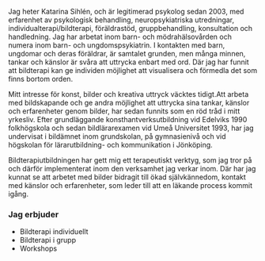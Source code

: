 Jag heter Katarina Sihlén, och är legitimerad psykolog sedan 2003, med erfarenhet av psykologisk behandling, neuropsykiatriska utredningar, individualterapi/bildterapi, föräldrastöd, gruppbehandling, konsultation och handledning. Jag har arbetat inom barn- och mödrahälsovården och numera inom barn- och ungdomspsykiatrin. I kontakten med barn, ungdomar och deras föräldrar, är samtalet grunden, men många minnen, tankar och känslor är svåra att uttrycka enbart med ord. Där jag har funnit att bildterapi kan ge individen möjlighet att visualisera och förmedla det som finns bortom orden.

Mitt intresse för konst, bilder och kreativa uttryck väcktes tidigt.Att arbeta med bildskapande och ge andra möjlighet att uttrycka sina tankar, känslor och erfarenheter genom bilder, har sedan funnits som en röd tråd i mitt yrkesliv. Efter grundläggande konsthantverksutbildning vid Edelviks 1990 folkhögskola och sedan bildlärarexamen vid Umeå Universitet 1993, har jag undervisat i bildämnet inom grundskolan, på gymnasienivå och vid högskolan för lärarutbildning- och kommunikation i Jönköping.

Bildterapiutbildningen har gett mig ett terapeutiskt verktyg, som jag tror på och därför implementerat inom den verksamhet jag verkar inom. Där har jag kunnat se att arbetet med bilder bidragit till ökad självkännedom, kontakt med känslor och erfarenheter, som leder till att en läkande process kommit igång.

### Jag erbjuder

* Bildterapi individuellt
* Bildterapi i grupp
* Workshops